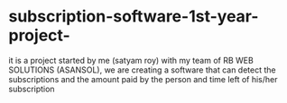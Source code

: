 # subscription-software-1st-year-project-
it is a project started by me (satyam roy) with my team of RB WEB SOLUTIONS (ASANSOL), we are creating a software that can detect the subscriptions and the amount paid by the person and  time left of his/her subscription
